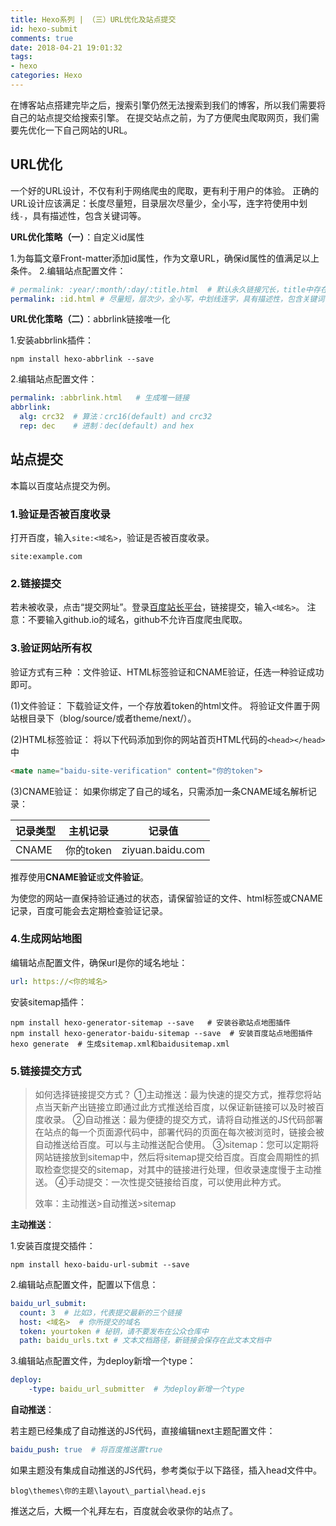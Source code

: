 ```yaml
---
title: Hexo系列 | （三）URL优化及站点提交
id: hexo-submit
comments: true
date: 2018-04-21 19:01:32
tags:
- hexo
categories: Hexo
---
```


<!--# Hexo系列 | （三）URL优化及站点提交-->

在博客站点搭建完毕之后，搜索引擎仍然无法搜索到我们的博客，所以我们需要将自己的站点提交给搜索引擎。
在提交站点之前，为了方便爬虫爬取网页，我们需要先优化一下自己网站的URL。

<!--more-->

## URL优化

一个好的URL设计，不仅有利于网络爬虫的爬取，更有利于用户的体验。
正确的URL设计应该满足：长度尽量短，目录层次尽量少，全小写，连字符使用中划线`-`，具有描述性，包含关键词等。

**URL优化策略（一）**：自定义id属性

1.为每篇文章Front-matter添加id属性，作为文章URL，确保id属性的值满足以上条件。
2.编辑站点配置文件：

```yaml
# permalink: :year/:month/:day/:title.html  # 默认永久链接冗长，title中存在中文字符。
permalink: :id.html # 尽量短，层次少，全小写，中划线连字，具有描述性，包含关键词
```

**URL优化策略（二）**：abbrlink链接唯一化

1.安装abbrlink插件：

```shell
npm install hexo-abbrlink --save  
```

2.编辑站点配置文件：

```yaml
permalink: :abbrlink.html   # 生成唯一链接
abbrlink:
  alg: crc32  # 算法：crc16(default) and crc32
  rep: dec    # 进制：dec(default) and hex
```

## 站点提交

本篇以百度站点提交为例。

### **1.验证是否被百度收录**

打开百度，输入`site:<域名>`，验证是否被百度收录。

```
site:example.com
```

### **2.链接提交**

若未被收录，点击“提交网址”。登录[百度站长平台](https://ziyuan.baidu.com/linksubmit/url)，链接提交，输入`<域名>`。
注意：不要输入github.io的域名，github不允许百度爬虫爬取。

### **3.验证网站所有权**

验证方式有三种 ：文件验证、HTML标签验证和CNAME验证，任选一种验证成功即可。

(1)文件验证：
下载验证文件，一个存放着token的html文件。
将验证文件置于网站根目录下（blog/source/或者theme/next/）。

(2)HTML标签验证：
将以下代码添加到你的网站首页HTML代码的`<head></head>`中

```html
<mate name="baidu-site-verification" content="你的token">
```

(3)CNAME验证：
如果你绑定了自己的域名，只需添加一条CNAME域名解析记录：

| 记录类型 | 主机记录  | 记录值           |
| -------- | --------- | ---------------- |
| CNAME    | 你的token | ziyuan.baidu.com |

推荐使用**CNAME验证**或**文件验证**。

为使您的网站一直保持验证通过的状态，请保留验证的文件、html标签或CNAME记录，百度可能会去定期检查验证记录。

### **4.生成网站地图**

编辑站点配置文件，确保url是你的域名地址：

```yaml
url: https://<你的域名>
```

安装sitemap插件：

```shell
npm install hexo-generator-sitemap --save   # 安装谷歌站点地图插件
npm install hexo-generator-baidu-sitemap --save  # 安装百度站点地图插件
hexo generate  # 生成sitemap.xml和baidusitemap.xml
```

### 5.链接提交方式

> 如何选择链接提交方式？
> ①主动推送：最为快速的提交方式，推荐您将站点当天新产出链接立即通过此方式推送给百度，以保证新链接可以及时被百度收录。
> ②自动推送：最为便捷的提交方式，请将自动推送的JS代码部署在站点的每一个页面源代码中，部署代码的页面在每次被浏览时，链接会被自动推送给百度。可以与主动推送配合使用。
> ③sitemap：您可以定期将网站链接放到sitemap中，然后将sitemap提交给百度。百度会周期性的抓取检查您提交的sitemap，对其中的链接进行处理，但收录速度慢于主动推送。
> ④手动提交：一次性提交链接给百度，可以使用此种方式。
>
> 效率：主动推送>自动推送>sitemap

**主动推送**：

1.安装百度提交插件：

```shell
npm install hexo-baidu-url-submit --save
```

2.编辑站点配置文件，配置以下信息：

```yaml
baidu_url_submit:
  count: 3  # 比如3，代表提交最新的三个链接
  host: <域名>  # 你所提交的域名
  token: yourtoken # 秘钥，请不要发布在公众仓库中
  path: baidu_urls.txt # 文本文档路径，新链接会保存在此文本文档中
```

3.编辑站点配置文件，为deploy新增一个type：

```yaml
deploy:
	-type: baidu_url_submitter  # 为deploy新增一个type
```

**自动推送**：

若主题已经集成了自动推送的JS代码，直接编辑next主题配置文件：

```yaml
baidu_push: true  # 将百度推送置true
```

如果主题没有集成自动推送的JS代码，参考类似于以下路径，插入head文件中。

```
blog\themes\你的主题\layout\_partial\head.ejs
```

推送之后，大概一个礼拜左右，百度就会收录你的站点了。